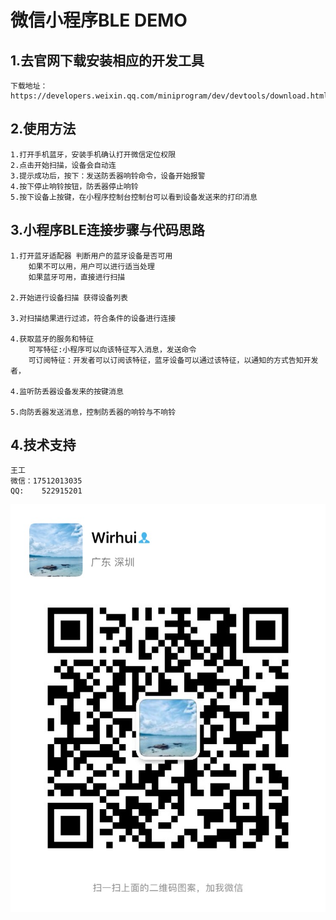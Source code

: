 # 微信小程序BLE DEMO

## 1.去官网下载安装相应的开发工具
    下载地址：https://developers.weixin.qq.com/miniprogram/dev/devtools/download.html


## 2.使用方法
    1.打开手机蓝牙，安装手机确认打开微信定位权限
    2.点击开始扫描，设备会自动连
    3.提示成功后，按下：发送防丢器响铃命令，设备开始报警
    4.按下停止响铃按钮，防丢器停止响铃
    5.按下设备上按键，在小程序控制台控制台可以看到设备发送来的打印消息

## 3.小程序BLE连接步骤与代码思路
    1.打开蓝牙适配器 判断用户的蓝牙设备是否可用
        如果不可以用，用户可以进行适当处理
        如果蓝牙可用，直接进行扫描

    2.开始进行设备扫描 获得设备列表

    3.对扫描结果进行过滤，符合条件的设备进行连接

    4.获取蓝牙的服务和特征
        可写特征:小程序可以向该特征写入消息，发送命令
        可订阅特征：开发者可以订阅该特征，蓝牙设备可以通过该特征，以通知的方式告知开发者，

    4.监听防丢器设备发来的按键消息

    5.向防丢器发送消息，控制防丢器的响铃与不响铃

## 4.技术支持
    王工
    微信：17512013035
    QQ:    522915201
![image](./图片/wx.JPG)
